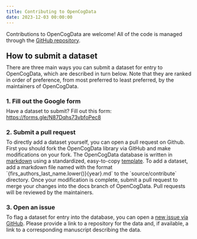 ```yaml
---
title: Contributing to OpenCogData
date: 2023-12-03 00:00:00
---
```


Contributions to OpenCogData are welcome! All of the code is managed through the [GitHub repository](https://github.com/nimh-dsst/OpenCogData).

<h2 style="margin: 1em 0em 0.5em 0em">How to submit a dataset</h2>
There are three main ways you can submit a dataset for entry to OpenCogData, which are described in turn below. Note that they are ranked in order of preference, from most preferred to least preferred, by the maintainers of OpenCogData.

<h3 style="margin: 1.33em 0em 0.5em 0em">1. Fill out the Google form</h3>
Have a dataset to submit? Fill out this form: <a href="https://forms.gle/N87Dqhs73vbfoPec8" target="_blank">https://forms.gle/N87Dqhs73vbfoPec8</a>

<h3 style="margin: 1.33em 0em 0.5em 0em">2. Submit a pull request</h3>
To directly add a dataset yourself, you can open a pull request on Github. First you should fork the OpenCogData library via GitHub and make modifications on your fork. The OpenCogData database is written in <a href="https://www.markdownguide.org/cheat-sheet/" target="_blank">markdown</a> using a standardized, easy-to-copy <a href="https://github.com/nimh-dsst/OpenCogData/blob/docs/templates/post.md" target="_blank">template</a>. To add a dataset, add a markdown file named with the format `{firs_authors_last_name.lower()}{year}.md` to the `source/contribute` directory. Once your modification is complete, submit a pull request to merge your changes into the docs branch of OpenCogData. Pull requests will be reviewed by the maintainers.

<h3 style="margin: 1.33em 0em 0.5em 0em">3. Open an issue</h3>
To flag a dataset for entry into the database, you can open a <a href="https://www.github.com/nimh-dsst/OpenCogData/issues/new" target="_blank">new issue via GitHub</a>. Please provide a link to a repository for the data and, if available, a link to a corresponding manuscript describing the data.
